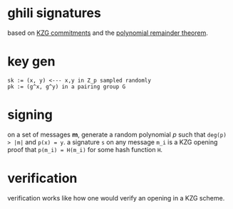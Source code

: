 # ghili signatures

based on [KZG commitments](https://alinush.github.io/2020/05/06/kzg-polynomial-commitments.html) and the [polynomial remainder theorem](https://en.wikipedia.org/wiki/Polynomial_remainder_theorem).

# key gen
```
sk := (x, y) <--- x,y in Z_p sampled randomly
pk := (g^x, g^y) in a pairing group G
```

# signing
on a set of messages **m**, generate a random polynomial *p* such that `deg(p) > |m|` and `p(x) = y`. a signature `s` on any message `m_i` is a KZG opening proof that `p(m_i) = H(m_i)` for some hash function `H`.

# verification
verification works like how one would verify an opening in a KZG scheme.
